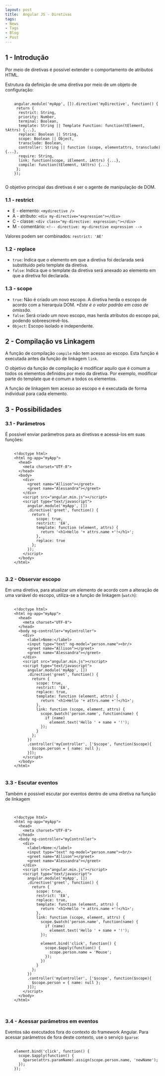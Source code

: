 ```yaml
---
layout: post
title:  Angular JS - Diretivas
tags:
- News
- Tags
- Blog
- Post
---
```


<h2 id="1-introducao">1 - Introdução</h2>

<p>Por meio de diretivas é possível extender o comportamento de atributos HTML.</p>

<p>Estrutura da definição de uma diretiva por meio de um objeto de configuração:</p>

<pre>
  <code>
    angular.module('myApp', []).directive('myDirective', function() {
     return {
      restrict: String,
      priority: Number,
      terminal: Boolean,
      template: String || Template Function: function(tElement, tAttrs) {...},
      replace: Boolean || String,
      scope: Boolean || Object,
      transclude: Boolean,
      controller: String || function (scope, elementattrs, transclude) {...},
      require: String,
      link: function(scope, iElement, iAttrs) {...},
      compile: function(tElement, tAttrs) {...}
     };
    });
  </code>
</pre>

<p>O objetivo principal das diretivas é ser o agente de manipulação de DOM.</p>

<h3 id="1.1-restrict">1.1 - restrict</h3>

<ul>
  <li>E - elemento: <code>&#60;mydirective /&#62;</code></li>
  <li>A - atributo: <code>&#60;div my-directive="expression"&#62;&#60;/div&#62;</code></li>
  <li>C - classe: <code>&#60;div class="my-directive: expression;"&#62;&#60;/div&#62;</code></li>
  <li>M - comentário: <code>&#60;!-- directive: my-directive expression --&#62;</code></li>
</ul>

<p>Valores podem ser combinados: <code>restrict: 'AE'</code></p>

<h3 id="1.2-replace">1.2 - replace</h3>

<ul>
  <li><code>true</code>: Indica que o elemento em que a diretiva foi declarada será substituido pelo template da diretiva.</li>
  <li><code>false</code>: Indica que o template da diretiva será anexado ao elemento em que a diretiva foi declarada.</li>
</ul>

<h3 id="1.3-scope">1.3 - scope</h3>

<ul>
  <li><code>true</code>: Não é criado um novo escopo. A diretiva herda o escopo de acordo com a hierarquia DOM. <em>*Este é o valor padrão em caso de omissão.</em></li>
  <li><code>false</code>: Será criado um novo escopo, mas herda atributos do escopo pai, podendo sobreescrevê-los.</li>
  <li><code>Object</code>: Escopo isolado e independente.</li>
</ul>

<h2 id="2-compilacao-vs-linkagem">2 - Compilação vs Linkagem</h2>

<p>A função de compilação <code>compile</code> não tem acesso ao escopo. Esta função é executada antes da função de linkagem <code>link</code>.</p> 

<p>O objetivo da função de compilação é modificar aquilo que é comum a todos os elementos definidos por meio da diretiva. Por exemplo, modificar parte do template que é comum a todos os elementos.</p>

<p>A função de linkagem tem acesso ao escopo e é executada de forma individual para cada elemento.</p>

<h2 id="3-possibilidades">3 - Possibilidades</h2>

<h3 id="3.1-parametros">3.1 - Parâmetros</h3>
É possível enviar parâmetros para as diretivas e acessá-los em suas funções:
<pre>
  <code>   
    &lt;!doctype html&gt;
    &lt;html ng-app=&quot;myApp&quot;&gt;
      &lt;head&gt;
        &lt;meta charset=&quot;UTF-8&quot;&gt;
      &lt;/head&gt;
      &lt;body&gt;
        &lt;div&gt;
          &lt;greet name=&quot;Allison&quot;&gt;&lt;/greet&gt;
          &lt;greet name=&quot;Alessandra&quot;&gt;&lt;/greet&gt;
        &lt;/div&gt;
        &lt;script src=&quot;angular.min.js&quot;&gt;&lt;/script&gt;
        &lt;script type=&quot;text/javascript&quot;&gt;
          angular.module('myApp', [])
          .directive('greet', function() {
            return {
              scope: true,
              restrict: 'EA',
              template: function (element, attrs) {
                return '&lt;h1&gt;Hello '+ attrs.name +'!&lt;/h1&gt;';
              },
              replace: true
            };
          });
        &lt;/script&gt;
      &lt;/body&gt;
    &lt;/html&gt;
  </code>
</pre>


<h3 id="3.2-observar-escopo">3.2 - Observar escopo</h3>
<p>Em uma diretiva, para atualizar um elemento de acordo com a alteração de uma variável do escopo, utiliza-se a função de linkagem (<code>watch</code>):</p>

<pre>
  <code>
    &lt;!doctype html&gt;
    &lt;html ng-app=&quot;myApp&quot;&gt;
      &lt;head&gt;
        &lt;meta charset=&quot;UTF-8&quot;&gt;
      &lt;/head&gt;
      &lt;body ng-controller=&quot;myController&quot;&gt;
        &lt;div&gt;
          &lt;label&gt;Nome:&lt;/label&gt;
          &lt;input type=&quot;text&quot; ng-model=&quot;person.name&quot;&gt;&lt;br/&gt;
          &lt;greet name=&quot;Allison&quot;&gt;&lt;/greet&gt;
          &lt;greet name=&quot;Alessandra&quot;&gt;&lt;/greet&gt;
        &lt;/div&gt;
        &lt;script src=&quot;angular.min.js&quot;&gt;&lt;/script&gt;
        &lt;script type=&quot;text/javascript&quot;&gt;
          angular.module('myApp', [])
          .directive('greet', function() {
            return {
              scope: true,
              restrict: 'EA',
              replace: true,
              template: function (element, attrs) {
                return '&lt;h1&gt;Hello '+ attrs.name +'!&lt;/h1&gt;';
              },
              link: function (scope, element, attrs) {
                scope.$watch('person.name', function(name) {
                  if (name) 
                    element.text('Hello ' + name + '!');
                });
              }
            };
          })
          .controller('myController', ['$scope', function($scope){
            $scope.person = { name: null };
          }]);
        &lt;/script&gt;
      &lt;/body&gt;
    &lt;/html&gt;
  </code>
</pre>

<p></p>

<h3 id="3.3-escutar-eventos">3.3 - Escutar eventos</h3>

<p>Também é possível escutar por eventos dentro de uma diretiva na função de linkagem</p>

<pre>
  <code>

    &lt;!doctype html&gt;
    &lt;html ng-app=&quot;myApp&quot;&gt;
      &lt;head&gt;
        &lt;meta charset=&quot;UTF-8&quot;&gt;
      &lt;/head&gt;
      &lt;body ng-controller=&quot;myController&quot;&gt;
        &lt;div&gt;
          &lt;label&gt;Nome:&lt;/label&gt;
          &lt;input type=&quot;text&quot; ng-model=&quot;person.name&quot;&gt;&lt;br/&gt;
          &lt;greet name=&quot;Allison&quot;&gt;&lt;/greet&gt;
          &lt;greet name=&quot;Alessandra&quot;&gt;&lt;/greet&gt;
        &lt;/div&gt;
        &lt;script src=&quot;angular.min.js&quot;&gt;&lt;/script&gt;
        &lt;script type=&quot;text/javascript&quot;&gt;
          angular.module('myApp', [])
          .directive('greet', function() {
            return {
              scope: true,
              restrict: 'EA',
              replace: true,
              template: function (element, attrs) {
                return '&lt;h1&gt;Hello '+ attrs.name +'!&lt;/h1&gt;';
              },
              link: function (scope, element, attrs) {
                scope.$watch('person.name', function(name) {
                  if (name) 
                    element.text('Hello ' + name + '!');
                });

                element.bind('click', function() {
                  scope.$apply(function() {
                    scope.person.name = 'Mouse';
                  });
                })
              }
            };
          })
          .controller('myController', ['$scope', function($scope){
            $scope.person = { name: null };
          }]);
        &lt;/script&gt;
      &lt;/body&gt;
    &lt;/html&gt;

  </code>
</pre>

<h3 id="3.4-acessar-parametros-em-eventos">3.4 - Acessar parâmetros em eventos</h3>

<p>Eventos são executados fora do contexto do framework Angular. Para acessar parâmetros de fora deste contexto, use o serviço <code>$parse</code>:</p>

<pre>
  <code>
    element.bind('click', function() {
      scope.$apply(function() {
        $parse(attrs.paramName).assign(scope.person.name, 'newName');
      });
    });
  </code>
</pre>